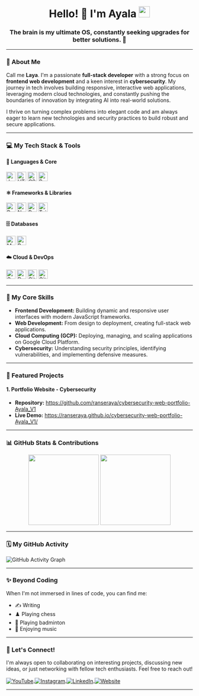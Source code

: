 <h1 align="center">
  Hello! 👋 I'm Ayala
  <img src="https://media.giphy.com/media/hvRJCLFzcasrR4ia7z/giphy.gif" width="30">
</h1>

<h3 align="center">
  The brain is my ultimate OS, constantly seeking upgrades for better solutions. 🧠
</h3>

---

### 🌟 About Me

Call me **Laya**. I'm a passionate **full-stack developer** with a strong focus on **frontend web development** and a keen interest in **cybersecurity**. My journey in tech involves building responsive, interactive web applications, leveraging modern cloud technologies, and constantly pushing the boundaries of innovation by integrating AI into real-world solutions.

I thrive on turning complex problems into elegant code and am always eager to learn new technologies and security practices to build robust and secure applications.

---

### 💻 My Tech Stack & Tools

#### 🚀 Languages & Core

<p align="left">
  <img alt="JavaScript" src="https://img.shields.io/badge/javascript-%23F7DF1E.svg?style=for-the-badge&logo=javascript&logoColor=%23323330" height="25"/>
  <img alt="HTML5" src="https://img.shields.io/badge/html5-%23E34F26.svg?style=for-the-badge&logo=html5&logoColor=white" height="25"/>
  <img alt="CSS3" src="https://img.shields.io/badge/css3-%231572B6.svg?style=for-the-badge&logo=css3&logoColor=white" height="25"/>
  <img alt="Python" src="https://img.shields.io/badge/python-3670A0?style=for-the-badge&logo=python&logoColor=ffdd54" height="25"/>
</p>

#### ⚛️ Frameworks & Libraries

<p align="left">
  <img alt="React" src="https://img.shields.io/badge/react-%2320232a.svg?style=for-the-badge&logo=react&logoColor=%2361DAFB" height="25"/>
  <img alt="Next.js" src="https://img.shields.io/badge/Next.js-%23000000.svg?style=for-the-badge&logo=nextdotjs&logoColor=white" height="25"/>
  <img alt="Redux" src="https://img.shields.io/badge/redux-%23593d88.svg?style=for-the-badge&logo=redux&logoColor=white" height="25"/>
  <img alt="TailwindCSS" src="https://img.shields.io/badge/tailwindcss-%2338B2AC.svg?style=for-the-badge&logo=tailwind-css&logoColor=white" height="25"/>
  </p>

#### 🗄️ Databases

<p align="left">
  <img alt="MySQL" src="https://img.shields.io/badge/mysql-%2300000f.svg?style=for-the-badge&logo=mysql&logoColor=white" height="25"/>
  <img alt="PostgreSQL" src="https://img.shields.io/badge/PostgreSQL-%23316192.svg?style=for-the-badge&logo=postgresql&logoColor=white" height="25"/>
  </p>

#### ☁️ Cloud & DevOps

<p align="left">
  <img alt="Google Cloud" src="https://img.shields.io/badge/Google%20Cloud-%234285F4.svg?style=for-the-badge&logo=google-cloud&logoColor=white" height="25"/>
  <img alt="Docker" src="https://img.shields.io/badge/docker-%230db7ed.svg?style=for-the-badge&logo=docker&logoColor=white" height="25"/>
  <img alt="Git" src="https://img.shields.io/badge/git-%23F05033.svg?style=for-the-badge&logo=git&logoColor=white" height="25"/>
  <img alt="GitHub" src="https://img.shields.io/badge/github-%23121011.svg?style=for-the-badge&logo=github&logoColor=white" height="25"/>
  </p>

---

### 🧠 My Core Skills

* **Frontend Development:** Building dynamic and responsive user interfaces with modern JavaScript frameworks.
* **Web Development:** From design to deployment, creating full-stack web applications.
* **Cloud Computing (GCP):** Deploying, managing, and scaling applications on Google Cloud Platform.
* **Cybersecurity:** Understanding security principles, identifying vulnerabilities, and implementing defensive measures.

---
### 🚀 Featured Projects

#### 1. Portfolio Website - Cybersecurity
* **Repository:** https://github.com/ranseraya/cybersecurity-web-portfolio-Ayala_V1
* **Live Demo:** https://ranseraya.github.io/cybersecurity-web-portfolio-Ayala_V1/

---

### 📊 GitHub Stats & Contributions

<div align="center">
  <img height="190em" src="https://github-readme-stats.vercel.app/api/top-langs/?username=ranseraya&layout=compact&theme=react&cache_seconds=30"/>
  <img height="190em" src="https://github-readme-stats-eight-theta.vercel.app/api?username=ranseraya&show_icons=true&theme=react&include_all_commits=true&count_private=true"/>
</div>

---

### 🗓️ My GitHub Activity

![GitHub Activity Graph](https://github-readme-activity-graph.vercel.app/graph?username=ranseraya&theme=react-dark)

---

### ✨ Beyond Coding

When I'm not immersed in lines of code, you can find me:
* ✍️ Writing
* ♟️ Playing chess
* 🏸 Playing badminton
* 🎵 Enjoying music

---

### 🤝 Let's Connect!

I'm always open to collaborating on interesting projects, discussing new ideas, or just networking with fellow tech enthusiasts. Feel free to reach out!

<p align="left">
<a href="https://www.youtube.com/your_youtube_channel" target="_blank">
  <img align="center" alt="YouTube" src="https://img.shields.io/badge/YouTube-%23FF0000.svg?style=for-the-badge&logo=YouTube&logoColor=white" />
</a>
<a href="https://www.instagram.com/ranseraya" target="_blank">
  <img align="center" alt="Instagram" src="https://img.shields.io/badge/Instagram-%23E4405F.svg?style=for-the-badge&logo=Instagram&logoColor=white" />
</a>
<a href="https://www.linkedin.com/in/ranseraya" target="_blank">
  <img align="center" alt="LinkedIn" src="https://img.shields.io/badge/LinkedIn-%230077B5.svg?style=for-the-badge&logo=linkedin&logoColor=white" />
</a>
<a href="https://ranseraya.github.io/" target="_blank">
  <img align="center" alt="Website" src="https://img.shields.io/badge/Website-%23772CE8.svg?style=for-the-badge&logo=web&logoColor=white" />
</a>
</p>

---
